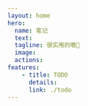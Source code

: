 ```yaml
---
layout: home
hero:
  name: 笔记
  text: 
  tagline: 很实用的嗷🙉
  image: 
  actions:
features:
    - title: TODO
      details:
      link: ./todo
---
```

